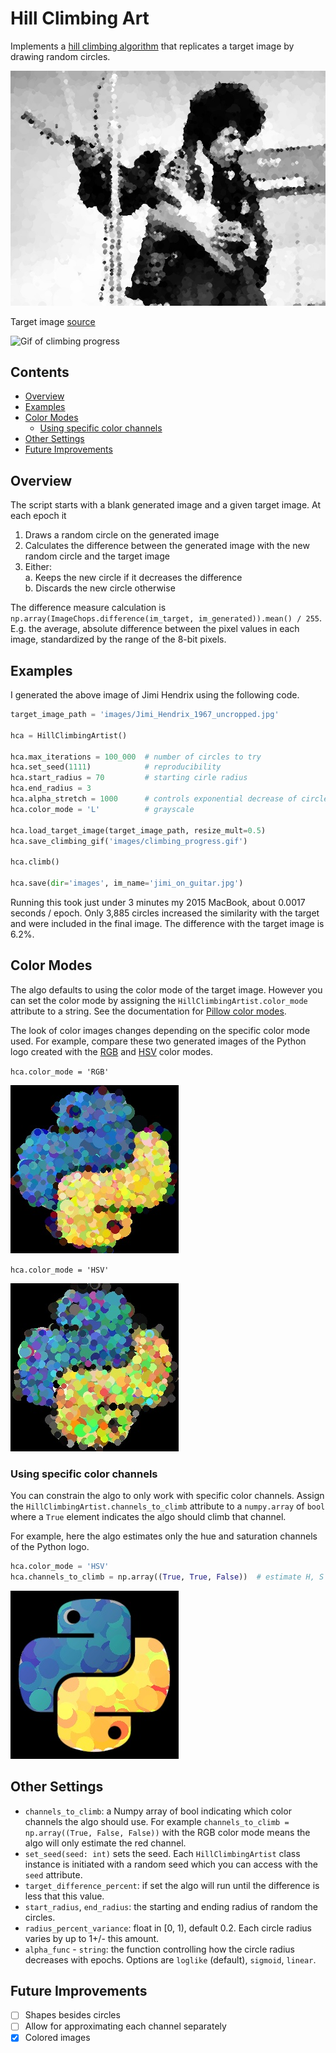 # Hill Climbing Art

Implements a [hill climbing algorithm](https://en.wikipedia.org/wiki/Hill_climbing) that replicates a target image by drawing random circles. 

![Jimi Hendrix Hill Climbing Art](./images/jimi_on_guitar.jpg)

Target image [source](https://commons.wikimedia.org/wiki/File:Jimi_Hendrix_1967_uncropped.jpg)

![Gif of climbing progress](https://imgur.com/1cHnQ4F.gif)

## Contents
- [Overview](#overview)
- [Examples](#examples)
- [Color Modes](#color-modes)
    - [Using specific color channels](#using-specific-color-channels)
- [Other Settings](#other-settings)
- [Future Improvements](#future-improvements)

## Overview
The script starts with a blank generated image and a given target image. 
At each epoch it
1. Draws a random circle on the generated image
2. Calculates the difference between the generated image with the new random circle and the target image
3. Either:  
    a. Keeps the new circle if it decreases the difference  
    b. Discards the new circle otherwise

The difference measure calculation is `np.array(ImageChops.difference(im_target, im_generated)).mean() / 255`. 
E.g. the average, absolute difference between the pixel values in each image, standardized by the range of the 8-bit pixels. 

## Examples
I generated the above image of Jimi Hendrix using the following code. 

```python
target_image_path = 'images/Jimi_Hendrix_1967_uncropped.jpg'

hca = HillClimbingArtist()

hca.max_iterations = 100_000  # number of circles to try
hca.set_seed(1111)            # reproducibility
hca.start_radius = 70         # starting cirle radius
hca.end_radius = 3
hca.alpha_stretch = 1000      # controls exponential decrease of circle size - larger => faster decrease
hca.color_mode = 'L'          # grayscale

hca.load_target_image(target_image_path, resize_mult=0.5)
hca.save_climbing_gif('images/climbing_progress.gif')

hca.climb()

hca.save(dir='images', im_name='jimi_on_guitar.jpg')
```
Running this took just under 3 minutes my 2015 MacBook, about 0.0017 seconds / epoch. 
Only 3,885 circles increased the similarity with the target and were included in the final image. 
The difference with the target image is 6.2%. 

## Color Modes
The algo defaults to using the color mode of the target image. 
However you can set the color mode by assigning the `HillClimbingArtist.color_mode` attribute to a string. 
See the documentation for [Pillow color modes](https://pillow.readthedocs.io/en/stable/handbook/concepts.html#concept-modes). 

The look of color images changes depending on the specific color mode used. 
For example, compare these two generated images of the Python logo created with the [RGB](https://en.wikipedia.org/wiki/HSL_and_HSV) and [HSV](https://en.wikipedia.org/wiki/HSL_and_HSV) color modes. 

`hca.color_mode = 'RGB'`

![RGB Python generation](./images/python_hill_climbing_RGB.jpg)

`hca.color_mode = 'HSV'`

![HSV Python generation](./images/python_hill_climbing_HSV.jpg)

### Using specific color channels
You can constrain the algo to only work with specific color channels. 
Assign the `HillClimbingArtist.channels_to_climb` attribute to a `numpy.array` of `bool` where a `True` element indicates the algo should climb that channel. 

For example, here the algo estimates only the hue and saturation channels of the Python logo. 
```python
hca.color_mode = 'HSV'
hca.channels_to_climb = np.array((True, True, False))  # estimate H, S but not V
```
![HS Python generation](./images/python_hill_climbing_HS.jpg)

## Other Settings
- `channels_to_climb`: a Numpy array of bool indicating which color channels the algo should use. 
For example `channels_to_climb = np.array((True, False, False))` with the RGB color mode means the algo will only estimate the red channel. 
- `set_seed(seed: int)` sets the seed. 
Each `HillClimbingArtist` class instance is initiated with a random seed which you can access with the `seed` attribute. 
- `target_difference_percent`: if set the algo will run until the difference is less that this value. 
- `start_radius`, `end_radius`: the starting and ending radius of random the circles. 
- `radius_percent_variance`: float in [0, 1), default 0.2. Each circle radius varies by up to 1+/- this amount. 
- `alpha_func` - `string`: the function controlling how the circle radius decreases with epochs. 
Options are `loglike` (default), `sigmoid`, `linear`. 

## Future Improvements
- [ ] Shapes besides circles
- [ ] Allow for approximating each channel separately
- [x] Colored images

